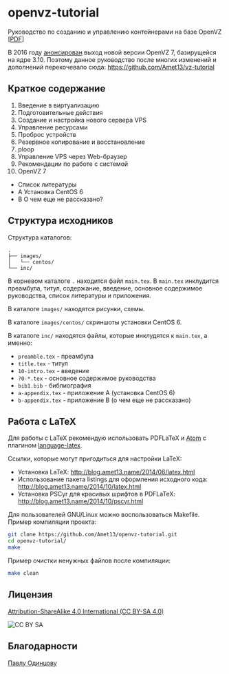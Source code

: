 openvz-tutorial
===============
Руководство по созданию и управлению контейнерами на базе OpenVZ [[PDF](https://github.com/Amet13/openvz-tutorial/raw/master/main.pdf)]

В 2016 году [анонсирован](https://lists.openvz.org/pipermail/announce/2016-July/000664.html) выход новой версии OpenVZ 7, базирущейся на ядре 3.10.
Поэтому данное руководство после многих изменений и дополнений перекочевало сюда: https://github.com/Amet13/vz-tutorial

Краткое содержание
------------------
1. Введение в виртуализацию
2. Подготовительные действия
3. Создание и настройка нового сервера VPS
4. Управление ресурсами
5. Проброс устройств
6. Резервное копирование и восстановление
7. ploop
8. Управление VPS через Web-браузер
9. Рекомендации по работе с системой
10. OpenVZ 7
* Список литературы
* A Установка CentOS 6
* B О чем еще не рассказано?

Структура исходников
--------------------
Структура каталогов:
```
.
├── images/
│   └── centos/
└── inc/
```

В корневом каталоге `.` находится файл `main.tex`.
В `main.tex` инклудится преамбула, титул, содержание, введение, основное содержимое руководства, список литературы и приложения.

В каталоге `images/` находятся рисунки, схемы.

В каталоге `images/centos/` скриншоты установки CentOS 6.

В каталоге `inc/` находятся файлы, которые инклудятся к `main.tex`, а именно:
* `preamble.tex` - преамбула
* `title.tex` - титул
* `10-intro.tex` - введение
* `?0-*.tex` - основное содержимое руководства
* `bib1.bib` - библиография
* `a-appendix.tex` - приложение A (установка CentOS 6)
* `b-appendix.tex` - приложение B (о чем еще не рассказано)

Работа с LaTeX
--------------
Для работы с LaTeX рекомендую использовать PDFLaTeX и [Atom](https://atom.io/) с плагином [language-latex](https://atom.io/packages/language-latex).

Ссылки, которые могут пригодиться для настройки LaTeX:
* Установка LaTeX: http://blog.amet13.name/2014/06/latex.html
* Использование пакета listings для оформления исходного кода: http://blog.amet13.name/2014/10/latex.html
* Установка PSCyr для красивых шрифтов в PDFLaTeX: http://blog.amet13.name/2014/10/pscyr.html

Для пользователей GNU/Linux можно воспользоваться Makefile.
Пример компиляции проекта:
```bash
git clone https://github.com/Amet13/openvz-tutorial.git
cd openvz-tutorial/
make
```
Пример очистки ненужных файлов после компиляции:
```bash
make clean
```

Лицензия
--------
[Attribution-ShareAlike 4.0 International (CC BY-SA 4.0)](http://creativecommons.org/licenses/by-sa/4.0/deed.ru)

![CC BY SA](https://licensebuttons.net/l/by-sa/4.0/88x31.png)

Благодарности
-------------
[Павлу Одинцову](https://github.com/pavel-odintsov)
